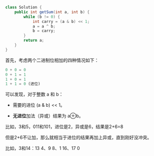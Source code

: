```java
class Solution {
    public int getSum(int a, int b) {
        while (b != 0) {
            int carry = (a & b) << 1;
            a = a ^ b;
            b = carry;
        }
        return a;
    }
}
```

首先，考虑两个二进制位相加的四种情况如下：

```lisp
0 + 0 = 0
0 + 1 = 1
1 + 0 = 1
1 + 1 = 0 (进位)
```

可以发现，对于整数 a 和 b：

- 需要的进位  (a & b) << 1。

- **无进位**加法（异或）结果为 a⊕b。

比如，3和5，011和101，进位是2，异或是6，结果是2+6=8



但是2+6不让加，那么就相当于进位的结果再加上异或，直到刚好没冲突。

比如，3和14：13 4、9 8、1 16、17 0